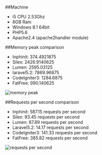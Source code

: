 ##Machine

- i5 CPU 2.53Ghz
- 8GB Ram
- Windows 8.1 64bit
- PHP5.6
- Apache2.4 (apache2handler module)


##Memory peak comparison

- Inphinit: 374.4921875
- Silex: 2426.9140625
- Lumen: 2595.03125
- laravel5.2: 7869.96875
- CodeIgniter3: 1284.6875
- FatFree: 990.140625

![memory peak](https://i.imgsafe.org/cdd4786.png)

##Requests per second comparison

- Inphinit: 587.15 requests per second
- Silex: 93.45 requests per second
- Lumen: 87.89 requests per second
- Laravel5.2: 14.17 requests per second
- CodeIgniter3: 141.33 requests per second
- FatFree: 385.82 requests per second

![requests per second](https://i.imgsafe.org/cf583c9.png)